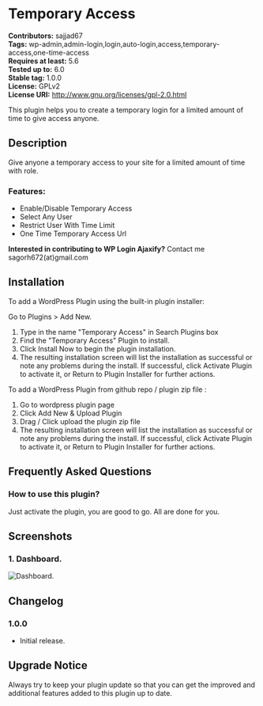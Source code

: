 # Temporary Access

**Contributors:** sajjad67 \
**Tags:** wp-admin,admin-login,login,auto-login,access,temporary-access,one-time-access \
**Requires at least:** 5.6 \
**Tested up to:** 6.0 \
**Stable tag:** 1.0.0 \
**License:** GPLv2 \
**License URI:** http://www.gnu.org/licenses/gpl-2.0.html

This plugin helps you to create a temporary login for a limited amount of time to give access anyone.

## Description

Give anyone a temporary access to your site for a limited amount of time with role.

### Features:

- Enable/Disable Temporary Access
- Select Any User
- Restrict User With Time Limit
- One Time Temporary Access Url

**Interested in contributing to WP Login Ajaxify?**
Contact me sagorh672(at)gmail.com

## Installation

To add a WordPress Plugin using the built-in plugin installer:

Go to Plugins > Add New.

1. Type in the name "Temporary Access" in Search Plugins box
2. Find the "Temporary Access" Plugin to install.
3. Click Install Now to begin the plugin installation.
4. The resulting installation screen will list the installation as successful or note any problems during the install.
If successful, click Activate Plugin to activate it, or Return to Plugin Installer for further actions.

To add a WordPress Plugin from github repo / plugin zip file :
1. Go to wordpress plugin page
2. Click Add New & Upload Plugin
3. Drag / Click upload the plugin zip file
4. The resulting installation screen will list the installation as successful or note any problems during the install.
If successful, click Activate Plugin to activate it, or Return to Plugin Installer for further actions.

## Frequently Asked Questions

### How to use this plugin?

Just activate the plugin, you are good to go. All are done for you.

## Screenshots

### 1. Dashboard.

![Dashboard.](https://s.w.org/plugins/temporary-access/screenshot-1.png)


## Changelog

### 1.0.0

- Initial release.

## Upgrade Notice

Always try to keep your plugin update so that you can get the improved and additional features added to this plugin up to date.
